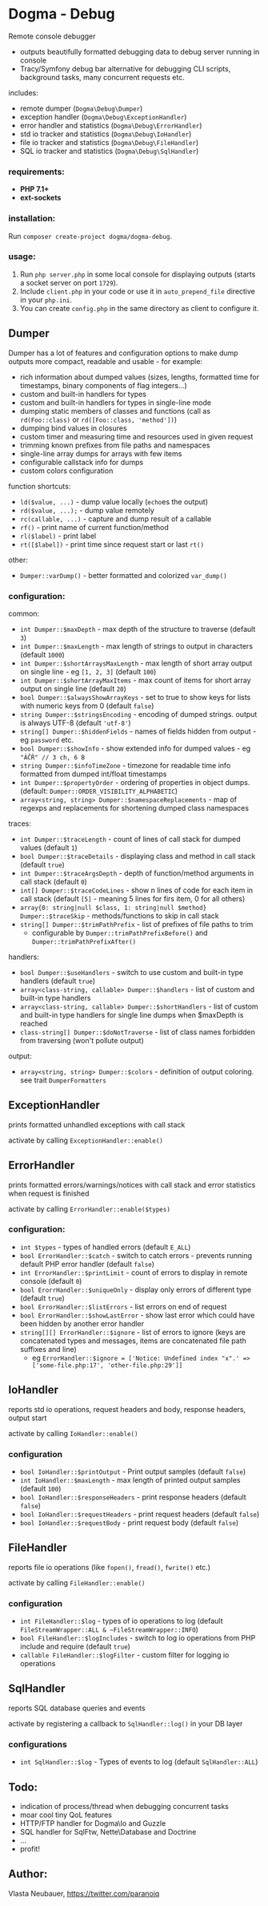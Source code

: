 Dogma - Debug
=============

Remote console debugger

- outputs beautifully formatted debugging data to debug server running in console
- Tracy/Symfony debug bar alternative for debugging CLI scripts, background tasks, many concurrent requests etc.

includes:
- remote dumper (`Dogma\Debug\Dumper`)
- exception handler (`Dogma\Debug\ExceptionHandler`)
- error handler and statistics (`Dogma\Debug\ErrorHandler`)
- std io tracker and statistics (`Dogma\Debug\IoHandler`)
- file io tracker and statistics (`Dogma\Debug\FileHandler`)
- SQL io tracker and statistics (`Dogma\Debug\SqlHandler`)


### requirements:

- **PHP 7.1+**
- **ext-sockets**


### installation:

Run `composer create-project dogma/dogma-debug`.


### usage:

1) Run `php server.php` in some local console for displaying outputs (starts a socket server on port `1729`).
2) Include `client.php` in your code or use it in `auto_prepend_file` directive in your `php.ini`.
3) You can create `config.php` in the same directory as client to configure it.


Dumper
------

Dumper has a lot of features and configuration options to make dump outputs more compact, readable and usable - for example:
- rich information about dumped values (sizes, lengths, formatted time for timestamps, binary components of flag integers...)
- custom and built-in handlers for types
- custom and built-in handlers for types in single-line mode
- dumping static members of classes and functions (call as `rd(Foo::class)` or `rd([Foo::class, 'method'])`)
- dumping bind values in closures
- custom timer and measuring time and resources used in given request
- trimming known prefixes from file paths and namespaces
- single-line array dumps for arrays with few items
- configurable callstack info for dumps
- custom colors configuration

function shortcuts:
- `ld($value, ...)` - dump value locally (`echo`es the output)
- `rd($value, ...);` - dump value remotely
- `rc(callable, ...)` - capture and dump result of a callable
- `rf()` - print name of current function/method
- `rl($label)` - print label
- `rt([$label])` - print time since request start or last `rt()`

other:
- `Dumper::varDump()` - better formatted and colorized `var_dump()`

### configuration:

common:
- `int Dumper::$maxDepth` - max depth of the structure to traverse (default `3`)
- `int Dumper::$maxLength` - max length of strings to output in characters (default `1000`)
- `int Dumper::$shortArraysMaxLength` - max length of short array output on single line - eg `[1, 2, 3]` (default `100`)
- `int Dumper::$shortArrayMaxItems` - max count of items for short array output on single line (default `20`)
- `bool Dumper::$alwaysShowArrayKeys` - set to true to show keys for lists with numeric keys from 0 (default `false`)
- `string Dumper::$stringsEncoding` - encoding of dumped strings. output is always UTF-8 (default `'utf-8'`)
- `string[] Dumper::$hiddenFields` - names of fields hidden from output - eg `password` etc.
- `bool Dumper::$showInfo` - show extended info for dumped values - eg `"ÁČŘ" // 3 ch, 6 B`
- `string Dumper::$infoTimeZone` - timezone for readable time info formatted from dumped int/float timestamps
- `int Dumper::$propertyOrder` - ordering of properties in object dumps. (default: `Dumper::ORDER_VISIBILITY_ALPHABETIC`)
- `array<string, string> Dumper::$namespaceReplacements` - map of regexps and replacements for shortening dumped class namespaces

traces:
- `int Dumper::$traceLength` - count of lines of call stack for dumped values (default `1`)
- `bool Dumper::$traceDetails` - displaying class and method in call stack (default `true`)
- `int Dumper::$traceArgsDepth` - depth of function/method arguments in call stack (default `0`)
- `int[] Dumper::$traceCodeLines` - show n lines of code for each item in call stack (default `[5]` - meaning 5 lines for firs item, 0 for all others)
- `array{0: string|null $class, 1: string|null $method} Dumper::$traceSkip` - methods/functions to skip in call stack
- `string[] Dumper::$trimPathPrefix` - list of prefixes of file paths to trim
  - configurable by `Dumper::trimPathPrefixBefore()` and `Dumper::trimPathPrefixAfter()`

handlers:
- `bool Dumper::$useHandlers` - switch to use custom and built-in type handlers (default `true`)
- `array<class-string, callable> Dumper::$handlers` - list of custom and built-in type handlers
- `array<class-string, callable> Dumper::$shortHandlers` - list of custom and built-in type handlers for single line dumps when $maxDepth is reached
- `class-string[] Dumper::$doNotTraverse` - list of class names forbidden from traversing (won't pollute output)

output:
- `array<string, string> Dumper::$colors` - definition of output coloring. see trait `DumperFormatters`


ExceptionHandler
----------------

prints formatted unhandled exceptions with call stack

activate by calling `ExceptionHandler::enable()`


ErrorHandler
------------

prints formatted errors/warnings/notices with call stack and error statistics when request is finished

activate by calling `ErrorHandler::enable($types)`

### configuration:

- `int $types` - types of handled errors (default `E_ALL`)
- `bool ErrorHandler::$catch` - switch to catch errors - prevents running default PHP error handler (default `false`)
- `int ErrorHandler::$printLimit` - count of errors to display in remote console (default `0`)
- `bool ErorrHandler::$uniqueOnly` - display only errors of different type (default `true`)
- `bool ErrorHandler::$listErrors` - list errors on end of request
- `bool ErrorHandler::$showLastError` - show last error which could have been hidden by another error handler
- `string[][] ErrorHandler::$ignore` - list of errors to ignore (keys are concatenated types and messages, items are concatenated file path suffixes and line)
  - eg `ErrorHandler::$ignore = ['Notice: Undefined index "x".' => ['some-file.php:17', 'other-file.php:29']]`


IoHandler
---------

reports std io operations, request headers and body, response headers, output start

activate by calling `IoHandler::enable()`

### configuration

- `bool IoHandler::$printOutput` - Print output samples (default `false`)
- `int IoHandler::$maxLength` - max length of printed output samples (default `100`)
- `bool IoHandler::$responseHeaders` - print response headers (default `false`)
- `bool IoHandler::$requestHeaders` - print request headers (default `false`)
- `bool IoHandler::$requestBody` - print request body (default `false`)


FileHandler
-----------

reports file io operations (like `fopen()`, `fread()`, `fwrite()` etc.)

activate by calling `FileHandler::enable()`

### configuration

- `int FileHandler::$log` - types of io operations to log (default `FileStreamWrapper::ALL & ~FileStreamWrapper::INFO`)
- `bool FileHandler::$logIncludes` - switch to log io operations from PHP include and require (default `true`)
- `callable FileHandler::$logFilter` - custom filter for logging io operations


SqlHandler
----------

reports SQL database queries and events

activate by registering a callback to `SqlHandler::log()` in your DB layer

### configurations
- `int SqlHandler::$log` - Types of events to log (default `SqlHandler::ALL`)


Todo:
-----
- indication of process/thread when debugging concurrent tasks
- moar cool tiny QoL features
- HTTP/FTP handler for Dogma\Io and Guzzle
- SQL handler for SqlFtw, Nette\Database and Doctrine
- ...
- profit!


Author:
-------
Vlasta Neubauer, https://twitter.com/paranoiq
